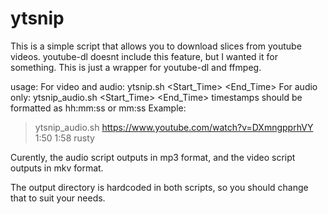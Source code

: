 # ytsnip
This is a simple script that allows you to download slices from youtube videos.
youtube-dl doesnt include this feature, but I wanted it for something.
This is just a wrapper for youtube-dl and ffmpeg.

usage:
   For video and audio:
   ytsnip.sh <URL> <Start_Time> <End_Time> <OUTPUT>
   For audio only:
   ytsnip_audio.sh <URL> <Start_Time> <End_Time> <OUTPUT>
timestamps should be formatted as
   hh:mm:ss or mm:ss
Example:
   >ytsnip_audio.sh https://www.youtube.com/watch?v=DXmngpprhVY   1:50 1:58 rusty

Curently, the audio script outputs in mp3 format, and the video script outputs in mkv format.

The output directory is hardcoded in both scripts, so you should change that to suit your needs.
